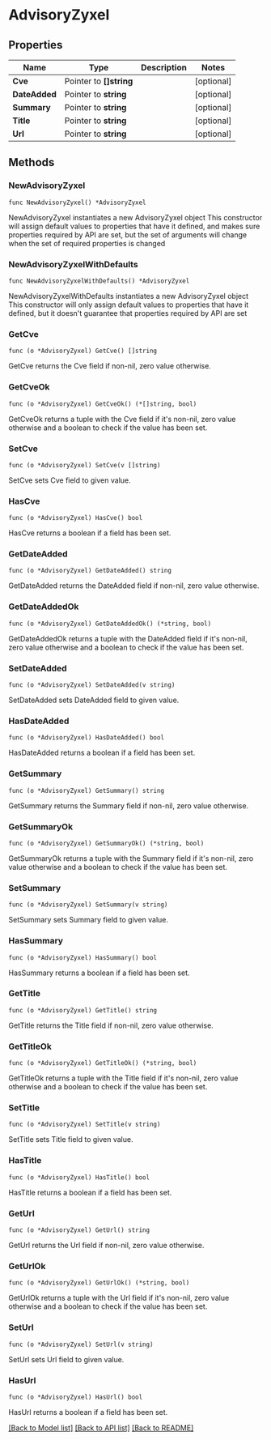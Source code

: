 # AdvisoryZyxel

## Properties

Name | Type | Description | Notes
------------ | ------------- | ------------- | -------------
**Cve** | Pointer to **[]string** |  | [optional] 
**DateAdded** | Pointer to **string** |  | [optional] 
**Summary** | Pointer to **string** |  | [optional] 
**Title** | Pointer to **string** |  | [optional] 
**Url** | Pointer to **string** |  | [optional] 

## Methods

### NewAdvisoryZyxel

`func NewAdvisoryZyxel() *AdvisoryZyxel`

NewAdvisoryZyxel instantiates a new AdvisoryZyxel object
This constructor will assign default values to properties that have it defined,
and makes sure properties required by API are set, but the set of arguments
will change when the set of required properties is changed

### NewAdvisoryZyxelWithDefaults

`func NewAdvisoryZyxelWithDefaults() *AdvisoryZyxel`

NewAdvisoryZyxelWithDefaults instantiates a new AdvisoryZyxel object
This constructor will only assign default values to properties that have it defined,
but it doesn't guarantee that properties required by API are set

### GetCve

`func (o *AdvisoryZyxel) GetCve() []string`

GetCve returns the Cve field if non-nil, zero value otherwise.

### GetCveOk

`func (o *AdvisoryZyxel) GetCveOk() (*[]string, bool)`

GetCveOk returns a tuple with the Cve field if it's non-nil, zero value otherwise
and a boolean to check if the value has been set.

### SetCve

`func (o *AdvisoryZyxel) SetCve(v []string)`

SetCve sets Cve field to given value.

### HasCve

`func (o *AdvisoryZyxel) HasCve() bool`

HasCve returns a boolean if a field has been set.

### GetDateAdded

`func (o *AdvisoryZyxel) GetDateAdded() string`

GetDateAdded returns the DateAdded field if non-nil, zero value otherwise.

### GetDateAddedOk

`func (o *AdvisoryZyxel) GetDateAddedOk() (*string, bool)`

GetDateAddedOk returns a tuple with the DateAdded field if it's non-nil, zero value otherwise
and a boolean to check if the value has been set.

### SetDateAdded

`func (o *AdvisoryZyxel) SetDateAdded(v string)`

SetDateAdded sets DateAdded field to given value.

### HasDateAdded

`func (o *AdvisoryZyxel) HasDateAdded() bool`

HasDateAdded returns a boolean if a field has been set.

### GetSummary

`func (o *AdvisoryZyxel) GetSummary() string`

GetSummary returns the Summary field if non-nil, zero value otherwise.

### GetSummaryOk

`func (o *AdvisoryZyxel) GetSummaryOk() (*string, bool)`

GetSummaryOk returns a tuple with the Summary field if it's non-nil, zero value otherwise
and a boolean to check if the value has been set.

### SetSummary

`func (o *AdvisoryZyxel) SetSummary(v string)`

SetSummary sets Summary field to given value.

### HasSummary

`func (o *AdvisoryZyxel) HasSummary() bool`

HasSummary returns a boolean if a field has been set.

### GetTitle

`func (o *AdvisoryZyxel) GetTitle() string`

GetTitle returns the Title field if non-nil, zero value otherwise.

### GetTitleOk

`func (o *AdvisoryZyxel) GetTitleOk() (*string, bool)`

GetTitleOk returns a tuple with the Title field if it's non-nil, zero value otherwise
and a boolean to check if the value has been set.

### SetTitle

`func (o *AdvisoryZyxel) SetTitle(v string)`

SetTitle sets Title field to given value.

### HasTitle

`func (o *AdvisoryZyxel) HasTitle() bool`

HasTitle returns a boolean if a field has been set.

### GetUrl

`func (o *AdvisoryZyxel) GetUrl() string`

GetUrl returns the Url field if non-nil, zero value otherwise.

### GetUrlOk

`func (o *AdvisoryZyxel) GetUrlOk() (*string, bool)`

GetUrlOk returns a tuple with the Url field if it's non-nil, zero value otherwise
and a boolean to check if the value has been set.

### SetUrl

`func (o *AdvisoryZyxel) SetUrl(v string)`

SetUrl sets Url field to given value.

### HasUrl

`func (o *AdvisoryZyxel) HasUrl() bool`

HasUrl returns a boolean if a field has been set.


[[Back to Model list]](../README.md#documentation-for-models) [[Back to API list]](../README.md#documentation-for-api-endpoints) [[Back to README]](../README.md)


